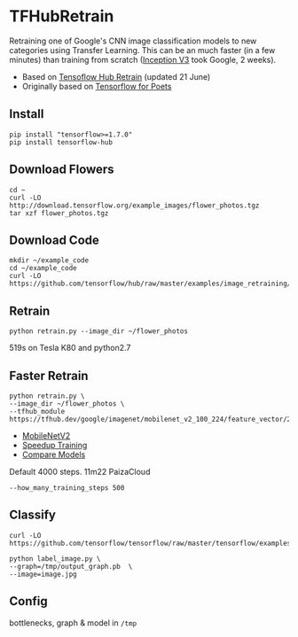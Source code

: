 # TFHubRetrain

Retraining one of Google's CNN image classification models to new categories using Transfer Learning.
This can be an much faster (in a few minutes) than training from scratch ([Inception V3](https://github.com/EN10/KerasInception) took Google, 2 weeks).

* Based on [Tensoflow Hub Retrain](https://github.com/tensorflow/hub/blob/master/docs/tutorials/image_retraining.md) (updated 21 June)    
* Originally based on [Tensorflow for Poets](https://github.com/EN10/TensorFlowForPoets)


## Install 
    pip install "tensorflow>=1.7.0"
    pip install tensorflow-hub

## Download Flowers
    cd ~
    curl -LO http://download.tensorflow.org/example_images/flower_photos.tgz
    tar xzf flower_photos.tgz

## Download Code
    mkdir ~/example_code
    cd ~/example_code
    curl -LO https://github.com/tensorflow/hub/raw/master/examples/image_retraining/retrain.py

## Retrain
    python retrain.py --image_dir ~/flower_photos

519s on	Tesla K80 and python2.7

## Faster Retrain
    python retrain.py \
    --image_dir ~/flower_photos \
    --tfhub_module https://tfhub.dev/google/imagenet/mobilenet_v2_100_224/feature_vector/2

* [MobileNetV2](https://ai.googleblog.com/2018/04/mobilenetv2-next-generation-of-on.html)
* [Speedup Training](https://github.com/EN10/TensorFlowForPoets#speedup-training)
* [Compare Models](https://github.com/tensorflow/models/blob/master/research/slim/README.md)

Default 4000 steps. 11m22 PaizaCloud

    --how_many_training_steps 500

## Classify
    curl -LO https://github.com/tensorflow/tensorflow/raw/master/tensorflow/examples/label_image/label_image.py
    
    python label_image.py \
    --graph=/tmp/output_graph.pb  \
    --image=image.jpg
    
## Config

bottlenecks, graph & model in `/tmp`